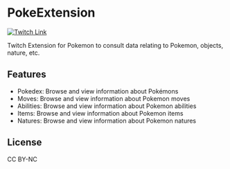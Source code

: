 # PokeExtension
[![Twitch Link](https://img.shields.io/badge/Twitch_Extension-8A2BE2)](https://dashboard.twitch.tv/extensions/el1gmwag966xuou05ae2sv489kbzdr-0.1.0) 

Twitch Extension for Pokemon to consult data relating to Pokemon, objects, nature, etc.
## Features
- Pokedex: Browse and view information about Pokémons
- Moves: Browse and view information about Pokemon moves
- Abilities: Browse and view information about Pokemon abilities
- Items: Browse and view information about Pokemon items
- Natures: Browse and view information about Pokemon natures

## License

CC BY-NC
